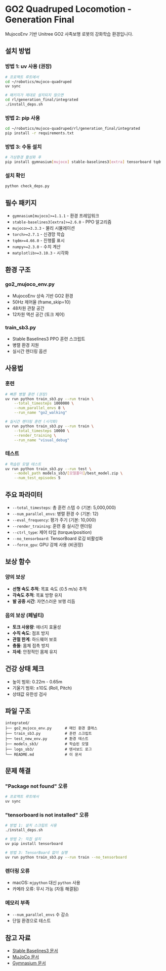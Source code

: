 # GO2 Quadruped Locomotion - Generation Final

MujocoEnv 기반 Unitree GO2 사족보행 로봇의 강화학습 환경입니다.

## 설치 방법

### 방법 1: uv 사용 (권장)
```bash
# 프로젝트 루트에서
cd ~/robotics/mujoco-quadruped
uv sync

# 패키지가 제대로 설치되지 않으면
cd rl/generation_final/integrated
./install_deps.sh
```

### 방법 2: pip 사용
```bash
cd ~/robotics/mujoco-quadruped/rl/generation_final/integrated
pip install -r requirements.txt
```

### 방법 3: 수동 설치
```bash
# 가상환경 활성화 후
pip install gymnasium[mujoco] stable-baselines3[extra] tensorboard tqdm mujoco torch numpy matplotlib
```

### 설치 확인
```bash
python check_deps.py
```

## 필수 패키지

- `gymnasium[mujoco]>=1.1.1` - 환경 프레임워크
- `stable-baselines3[extra]>=2.6.0` - PPO 알고리즘
- `mujoco>=3.3.3` - 물리 시뮬레이션
- `torch>=2.7.1` - 신경망 학습
- `tqdm>=4.66.0` - 진행률 표시
- `numpy>=2.3.0` - 수치 계산
- `matplotlib>=3.10.3` - 시각화

## 환경 구조

### go2_mujoco_env.py
- MujocoEnv 상속 기반 GO2 환경
- 50Hz 제어율 (frame_skip=10)
- 48차원 관찰 공간
- 12차원 액션 공간 (토크 제어)

### train_sb3.py
- Stable Baselines3 PPO 훈련 스크립트
- 병렬 환경 지원
- 실시간 렌더링 옵션

## 사용법

### 훈련

```bash
# 빠른 병렬 훈련 (권장)
uv run python train_sb3.py --run train \
    --total_timesteps 1000000 \
    --num_parallel_envs 8 \
    --run_name "go2_walking"

# 실시간 렌더링 훈련 (시각화)
uv run python train_sb3.py --run train \
    --total_timesteps 10000 \
    --render_training \
    --run_name "visual_debug"
```

### 테스트

```bash
# 학습된 모델 테스트
uv run python train_sb3.py --run test \
    --model_path models_sb3/[모델폴더]/best_model.zip \
    --num_test_episodes 5
```

## 주요 파라미터

- `--total_timesteps`: 총 훈련 스텝 수 (기본: 5,000,000)
- `--num_parallel_envs`: 병렬 환경 수 (기본: 12)
- `--eval_frequency`: 평가 주기 (기본: 10,000)
- `--render_training`: 훈련 중 실시간 렌더링
- `--ctrl_type`: 제어 타입 (torque/position)
- `--no_tensorboard`: TensorBoard 로깅 비활성화
- `--force_gpu`: GPU 강제 사용 (비권장)

## 보상 함수

### 양의 보상
- **선형 속도 추적**: 목표 속도 (0.5 m/s) 추적
- **각속도 추적**: 목표 방향 유지
- **발 공중 시간**: 자연스러운 보행 리듬

### 음의 보상 (페널티)
- **토크 사용량**: 에너지 효율성
- **수직 속도**: 점프 방지
- **관절 한계**: 하드웨어 보호
- **충돌**: 몸체 접촉 방지
- **자세**: 안정적인 몸체 유지

## 건강 상태 체크

- 높이 범위: 0.22m - 0.65m
- 기울기 범위: ±10도 (Roll, Pitch)
- 상태값 유한성 검사

## 파일 구조

```
integrated/
├── go2_mujoco_env.py      # 메인 환경 클래스
├── train_sb3.py           # 훈련 스크립트
├── test_new_env.py        # 환경 테스트
├── models_sb3/            # 학습된 모델
├── logs_sb3/              # 텐서보드 로그
└── README.md              # 이 문서
```

## 문제 해결

### "Package not found" 오류
```bash
# 프로젝트 루트에서
uv sync
```

### "tensorboard is not installed" 오류
```bash
# 방법 1: 설치 스크립트 사용
./install_deps.sh

# 방법 2: 직접 설치
uv pip install tensorboard

# 방법 3: TensorBoard 없이 실행
uv run python train_sb3.py --run train --no_tensorboard
```

### 렌더링 오류
- macOS: `mjpython` 대신 `python` 사용
- 카메라 오류: 무시 가능 (자동 해결됨)

### 메모리 부족
- `--num_parallel_envs` 수 감소
- 단일 환경으로 테스트

## 참고 자료

- [Stable Baselines3 문서](https://stable-baselines3.readthedocs.io/)
- [MuJoCo 문서](https://mujoco.readthedocs.io/)
- [Gymnasium 문서](https://gymnasium.farama.org/)